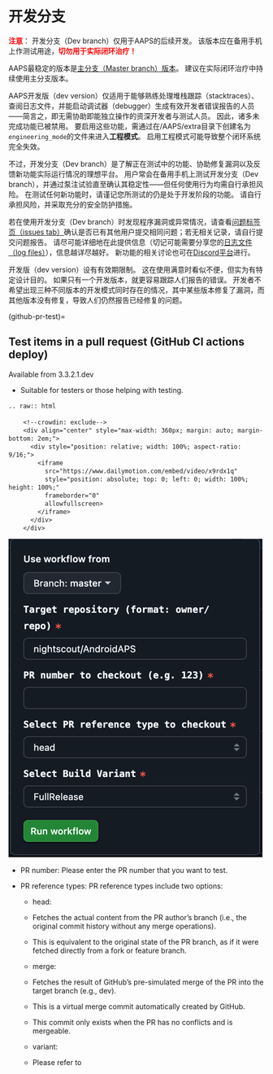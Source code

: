 # 开发分支

<font color="#FF0000"><strong>注意</strong></font>： 开发分支（Dev branch）仅用于AAPS的后续开发。 该版本应在备用手机上作测试用途，<font color="#FF0000"><strong>切勿用于实际闭环治疗！</strong></font>

AAPS最稳定的版本是[主分支（Master branch）版本](https://github.com/nightscout/AndroidAPS/tree/master)。 建议在实际闭环治疗中持续使用主分支版本。

AAPS开发版（dev version）仅适用于能够熟练处理堆栈跟踪（stacktraces）、查阅日志文件，并能启动调试器（debugger）生成有效开发者错误报告的人员——简言之，即无需协助即能独立操作的资深开发者与测试人员。 因此，诸多未完成功能已被禁用。 要启用这些功能，需通过在/AAPS/extra目录下创建名为`engineering_mode`的文件来进入**工程模式**。 启用工程模式可能导致整个闭环系统完全失效。

不过，开发分支（Dev branch）是了解正在测试中的功能、协助修复漏洞以及反馈新功能实际运行情况的理想平台。 用户常会在备用手机上测试开发分支（Dev branch），并通过泵注试验直至确认其稳定性——但任何使用行为均需自行承担风险。 在测试任何新功能时，请谨记您所测试的仍是处于开发阶段的功能。 请自行承担风险，并采取充分的安全防护措施。

若在使用开发分支（Dev branch）时发现程序漏洞或异常情况，请查看[问题标签页（issues tab）](https://github.com/nightscout/AndroidAPS/issues)确认是否已有其他用户提交相同问题；若无相关记录，请自行提交问题报告。 请尽可能详细地在此提供信息（切记可能需要分享您的[日志文件（log files）](../GettingHelp/AccessingLogFiles.md)），信息越详尽越好。 新功能的相关讨论也可在[Discord平台](https://discord.gg/4fQUWHZ4Mw)进行。

开发版（dev version）设有有效期限制。 这在使用满意时看似不便，但实为有特定设计目的。 如果只有一个开发版本，就更容易跟踪人们报告的错误。 开发者不希望出现三种不同版本的开发模式同时存在的情况，其中某些版本修复了漏洞，而其他版本没有修复，导致人们仍然报告已经修复的问题。

(github-pr-test)=

## Test items in a pull request (GitHub CI actions deploy)

Available from 3.3.2.1.dev

- Suitable for testers or those helping with testing.

```{eval-rst}
.. raw:: html

    <!--crowdin: exclude-->
    <div align="center" style="max-width: 360px; margin: auto; margin-bottom: 2em;">
      <div style="position: relative; width: 100%; aspect-ratio: 9/16;">
        <iframe
          src="https://www.dailymotion.com/embed/video/x9rdx1q"
          style="position: absolute; top: 0; left: 0; width: 100%; height: 100%;"
          frameborder="0"
          allowfullscreen>
        </iframe>
      </div>
    </div>
```

![aaps_ci_pr_ci](../images/Building-the-App/CI/aaps_ci_pr_ci.png)

- PR number: Please enter the PR number that you want to test.

- PR reference types: PR reference types include two options:
    
    - head:
    - Fetches the actual content from the PR author’s branch (i.e., the original commit history without any merge operations).
    - This is equivalent to the original state of the PR branch, as if it were fetched directly from a fork or feature branch.
    
    - merge:
    
    - Fetches the result of GitHub’s pre-simulated merge of the PR into the target branch (e.g., dev).
    - This is a virtual merge commit automatically created by GitHub.
    - This commit only exists when the PR has no conflicts and is mergeable.
    
    - variant:
    
    - Please refer to <variant>